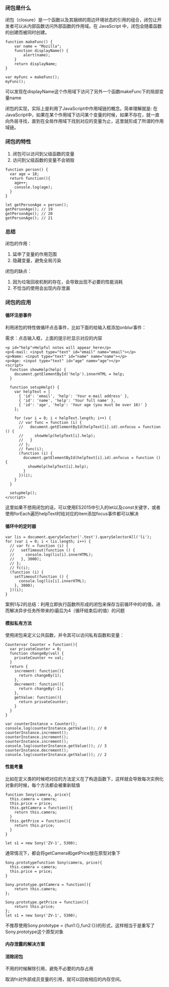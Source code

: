 ### 闭包是什么

闭包（closure）是一个函数以及其捆绑的周边环境状态的引用的组合，闭包让开发者可以从内部函数访问外部函数的作用域。在 JavaScript 中，闭包会随着函数的创建而被同时创建。

```
function makeFunc() {
    var name = "Mozilla";
    function displayName() {
        alert(name);
    }
    return displayName;
}

var myFunc = makeFunc();
myFunc();
```
可以发现在displayName这个作用域下访问了另外一个函数makeFunc下的局部变量name

闭包的实现，实际上是利用了JavaScript中作用域链的概念。简单理解就是: 在JavaScript中，如果在某个作用域下访问某个变量的时候，如果不存在，就一直向外层寻找，直到在全局作用域下找到对应的变量为止，这里就形成了所谓的作用域链。

### 闭包的特性

1. 闭包可以访问到父级函数的变量
2. 访问到父级函数的变量不会销毁

```
function person() {
  var age = 18;
  return function(){
    age++;
    console.log(age);
  }
}

let getPersonAge = person();
getPersonAge(); // 19
getPersonAge(); // 20
getPersonAge(); // 21
```

### 总结

闭包的作用：

1. 延申了变量的作用范围
2. 隐藏变量，避免全局污染

闭包的缺点：

1. 因为垃圾回收机制的存在，会导致出现不必要的性能消耗
2. 不恰当的使用会出现内存泄漏

### 闭包的应用

#### 循环注册事件

利用闭包的特性做循环点击事件，比如下面的给输入框添加onblur事件：

需求：点击输入框，上面的提示栏显示对应的内容
```
<p id="help">Helpful notes will appear here</p>
<p>E-mail: <input type="text" id="email" name="email"></p>
<p>Name: <input type="text" id="name" name="name"></p>
<p>Age: <input type="text" id="age" name="age"></p>
<script>
  function showHelp(help) {
    document.getElementById('help').innerHTML = help;
  }

  function setupHelp() {
    var helpText = [
      { 'id': 'email', 'help': 'Your e-mail address' },
      { 'id': 'name', 'help': 'Your full name' },
      { 'id': 'age', 'help': 'Your age (you must be over 16)' }
    ];

    for (var i = 0; i < helpText.length; i++) {
      // var func = function (i) {
      //   document.getElementById(helpText[i].id).onfocus = function () {
      //     showHelp(helpText[i].help);
      //   }
      // };
      // func(i);
      (function (i) {
        document.getElementById(helpText[i].id).onfocus = function () {
          showHelp(helpText[i].help);
        }
      })(i);
    }
  }

  setupHelp();
</script>
```
这里如果不想用闭包的话，可以使用ES2015中引入的let以及const关键字，或者使用forEach遍历helpText时给对应的item添加focus事件都可以解决

#### 循环中的定时器

```
var lis = document.querySelector('.test').querySelectorAll('li');
for (var i = 0; i < lis.length; i++) {
  // var fc = function (i) {
  //   setTimeout(function () {
  //     console.log(lis[i].innerHTML);
  //   }, 3000);
  // };
  // fc(i);
  (function (i) {
    setTimeout(function () {
      console.log(lis[i].innerHTML);
    }, 3000);
  })(i);
}
```
案例1与2的总结：利用立即执行函数所形成的闭包来保存当前循环中的i的值，进而解决异步任务所带来的i最后为4（循环结束后i的值）的问题

#### 模拟私有方法

使用闭包来定义公共函数，并令其可以访问私有函数和变量：
```
Countervar Counter = function(){
  var privateCounter = 0;
  function changeBy(val) {
    privateCounter += val;
  }
  return {
    increment: function(){
      return changeBy(1);
    },
    decrement: function(){
      return changeBy(-1);
    },
    getValue: function(){
      return privateCounter;
    }
  }
}

var counterInstance = Counter();
console.log(counterInstance.getValue()); // 0
counterInstance.increment();
counterInstance.increment();
counterInstance.increment();
console.log(counterInstance.getValue()); // 3
counterInstance.decrement();
console.log(counterInstance.getValue()); // 2
```

#### 性能考量

比如在定义类的时候吧对应的方法定义在了构造函数下，这样就会导致每次实例化对象的时候，每个方法都会被重新赋值
```
function Sony(camera, price){
  this.camera = camera;
  this.price = price;
  this.getCamera = function(){
    return this.camera;
  }
  this.getPrice = function(){
    return this.price;
  }
}

let s1 = new Sony('ZV-1', 5300);
```

通常情况下，都会将getCamera和getPrice放在原型对象下
```
Sony.prototypefunction Sony(camera, price){
  this.camera = camera;
  this.price = price;
}

Sony.prototype.getCamera = function(){
    return this.camera;
};

Sony.prototype.getPrice = function(){
    return this.price;
};
let s1 = new Sony('ZV-1', 5300);
```
不推荐使用Sony.prototype = {fun1:{},fun2:{}}的形式，这样相当于是重写了Sony.prototype这个原型对象

#### 内存泄露的解决方案

#### 消除闭包

不用的时候解除引用，避免不必要的内存占用

取消fn对外部成员变量的引用，就可以回收相应的内存空间。
